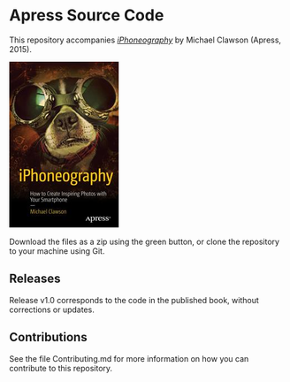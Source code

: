 # Apress Source Code

This repository accompanies [*iPhoneography*](http://www.apress.com/9781484217566) by Michael Clawson (Apress, 2015).

![Cover image](9781484217566.jpg)

Download the files as a zip using the green button, or clone the repository to your machine using Git.

## Releases

Release v1.0 corresponds to the code in the published book, without corrections or updates.

## Contributions

See the file Contributing.md for more information on how you can contribute to this repository.
